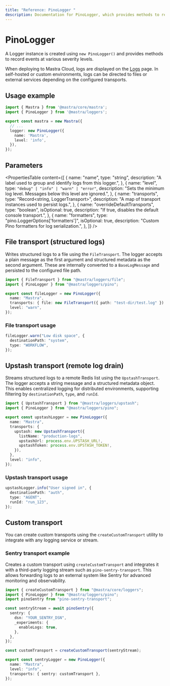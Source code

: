 ```yaml
---
title: "Reference: PinoLogger "
description: Documentation for PinoLogger, which provides methods to record events at various severity levels.
---
```


# PinoLogger

A Logger instance is created using `new PinoLogger()` and provides methods to record events at various severity levels.

When deploying to Mastra Cloud, logs are displayed on the [Logs](../../../docs/mastra-cloud/dashboard.mdx#logs) page. In self-hosted or custom environments, logs can be directed to files or external services depending on the configured transports.

## Usage example

```typescript filename="src/mastra/index.ts" showLineNumbers copy
import { Mastra } from '@mastra/core/mastra';
import { PinoLogger } from '@mastra/loggers';

export const mastra = new Mastra({
  // ...
  logger: new PinoLogger({
    name: 'Mastra',
    level: 'info',
  }),
});
```

## Parameters

<PropertiesTable
  content={[
    {
      name: "name",
      type: "string",
      description: "A label used to group and identify logs from this logger.",
    },
     {
      name: "level",
      type: `"debug" | "info" | "warn" | "error"`,
      description: "Sets the minimum log level. Messages below this level are ignored.",
    },
    {
      name: "transports",
      type: "Record<string, LoggerTransport>",
      description: "A map of transport instances used to persist logs.",
    },
    {
      name: "overrideDefaultTransports",
      type: "boolean",
      isOptional: true,
      description: "If true, disables the default console transport.",
    },
    {
      name: "formatters",
      type: "pino.LoggerOptions['formatters']",
      isOptional: true,
      description: "Custom Pino formatters for log serialization.",
    },
  ]}
/>


## File transport (structured logs)

Writes structured logs to a file using the `FileTransport`. The logger accepts a plain message as the first argument and structured metadata as the second argument. These are internally converted to a `BaseLogMessage` and persisted to the configured file path.


```typescript filename="src/mastra/loggers/file-transport.ts" showLineNumbers copy
import { FileTransport } from "@mastra/loggers/file";
import { PinoLogger } from "@mastra/loggers/pino";

export const fileLogger = new PinoLogger({
  name: "Mastra",
  transports: { file: new FileTransport({ path: "test-dir/test.log" }) },
  level: "warn",
});
```

### File transport usage

```typescript showLineNumbers copy
fileLogger.warn("Low disk space", {
  destinationPath: "system",
  type: "WORKFLOW",
});
```

## Upstash transport (remote log drain)

Streams structured logs to a remote Redis list using the `UpstashTransport`. The logger accepts a string message and a structured metadata object. This enables centralized logging for distributed environments, supporting filtering by `destinationPath`, `type`, and `runId`.

```typescript filename="src/mastra/loggers/upstash-transport.ts" showLineNumbers copy
import { UpstashTransport } from "@mastra/loggers/upstash";
import { PinoLogger } from "@mastra/loggers/pino";

export const upstashLogger = new PinoLogger({
  name: "Mastra",
  transports: {
    upstash: new UpstashTransport({
      listName: "production-logs",
      upstashUrl: process.env.UPSTASH_URL!,
      upstashToken: process.env.UPSTASH_TOKEN!,
    }),
  },
  level: "info",
});
```


### Upstash transport usage

```typescript showLineNumbers copy
upstashLogger.info("User signed in", {
  destinationPath: "auth",
  type: "AGENT",
  runId: "run_123",
});
```

## Custom transport

You can create custom transports using the `createCustomTransport` utility to integrate with any logging service or stream.

### Sentry transport example

Creates a custom transport using `createCustomTransport` and integrates it with a third-party logging stream such as `pino-sentry-transport`. This allows forwarding logs to an external system like Sentry for advanced monitoring and observability.

```typescript filename="src/mastra/loggers/sentry-transport.ts" showLineNumbers copy
import { createCustomTransport } from "@mastra/core/loggers";
import { PinoLogger } from "@mastra/loggers/pino";
import pinoSentry from "pino-sentry-transport";

const sentryStream = await pinoSentry({
  sentry: {
    dsn: "YOUR_SENTRY_DSN",
    _experiments: {
      enableLogs: true,
    },
  },
});

const customTransport = createCustomTransport(sentryStream);

export const sentryLogger = new PinoLogger({
  name: "Mastra",
  level: "info",
  transports: { sentry: customTransport },
});
```
